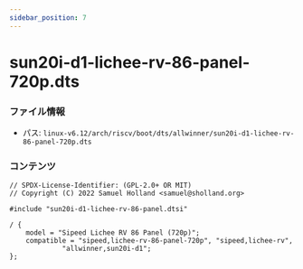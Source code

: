 ```yaml
---
sidebar_position: 7
---
```

# sun20i-d1-lichee-rv-86-panel-720p.dts

### ファイル情報

- パス: `linux-v6.12/arch/riscv/boot/dts/allwinner/sun20i-d1-lichee-rv-86-panel-720p.dts`

### コンテンツ

```dts
// SPDX-License-Identifier: (GPL-2.0+ OR MIT)
// Copyright (C) 2022 Samuel Holland <samuel@sholland.org>

#include "sun20i-d1-lichee-rv-86-panel.dtsi"

/ {
	model = "Sipeed Lichee RV 86 Panel (720p)";
	compatible = "sipeed,lichee-rv-86-panel-720p", "sipeed,lichee-rv",
		     "allwinner,sun20i-d1";
};

```
